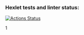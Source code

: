 ### Hexlet tests and linter status:
[![Actions Status](https://github.com/BoCXoD-man/python-project-52/workflows/hexlet-check/badge.svg)](https://github.com/BoCXoD-man/python-project-52/actions)

1